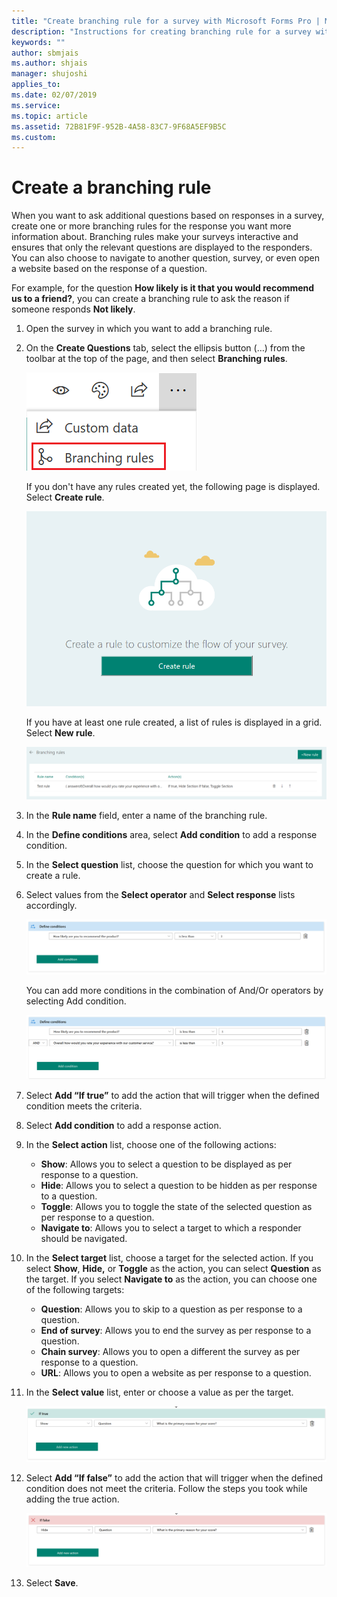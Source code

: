 ```yaml
---
title: "Create branching rule for a survey with Microsoft Forms Pro | MicrosoftDocs"
description: "Instructions for creating branching rule for a survey with Microsoft Forms Pro"
keywords: ""
author: sbmjais
ms.author: shjais
manager: shujoshi
applies_to: 
ms.date: 02/07/2019
ms.service: 
ms.topic: article
ms.assetid: 72B81F9F-952B-4A58-83C7-9F68A5EF9B5C
ms.custom: 
---
```


# Create a branching rule

When you want to ask additional questions based on responses in a survey, create one or more branching rules for the response you want more information about. Branching rules make your surveys interactive and ensures that only the relevant questions are displayed to the responders. You can also choose to navigate to another question, survey, or even open a website based on the response of a question.

For example, for the question **How likely is it that you would recommend us to a friend?**, you can create a branching rule to ask the reason if someone responds **Not likely**.

1.	Open the survey in which you want to add a branching rule.

2.	On the **Create Questions** tab, select the ellipsis button (…) from the toolbar at the top of the page, and then select **Branching rules**. 

    ![Branching rules option](media/branching-rules.png "Branching rules option")
    
    If you don't have any rules created yet, the following page is displayed. Select **Create rule**. 

    ![Create new rule button](media/create-rule-button.png "Create new rule button") 

    If you have at least one rule created, a list of rules is displayed in a grid. Select **New rule**. 
 
    ![New rule button](media/branch-new-rule-button.png "New rule button")

4.	In the **Rule name** field, enter a name of the branching rule.

5.	In the **Define conditions** area, select **Add condition** to add a response condition.

6.	In the **Select question** list, choose the question for which you want to create a rule.

7.	Select values from the **Select operator** and **Select response** lists accordingly.

    ![Branching rules condition](media/branch-condition.png "Branching rules condition")

    You can add more conditions in the combination of And/Or operators by selecting Add condition.

    ![Branching rules multiple conditions](media/branch-multi-condition.png "Branching rules multiple conditions")

8.	Select **Add “If true”** to add the action that will trigger when the defined condition meets the criteria.

9.	Select **Add condition** to add a response action.

10.	In the **Select action** list, choose one of the following actions:

    - **Show**: Allows you to select a question to be displayed as per response to a question.
    - **Hide**: Allows you to select a question to be hidden as per response to a question.
    - **Toggle**: Allows you to toggle the state of the selected question as per response to a question.
    - **Navigate to**: Allows you to select a target to which a responder should be navigated.

11.	In the **Select target** list, choose a target for the selected action. If you select **Show**, **Hide,** or **Toggle** as the action, you can select **Question** as the target. If you select **Navigate to** as the action, you can choose one of the following targets:

    - **Question**: Allows you to skip to a question as per response to a question.
    - **End of survey**: Allows you to end the survey as per response to a question.
    - **Chain survey**: Allows you to open a different the survey as per response to a question.
    - **URL**: Allows you to open a website as per response to a question.

12.	In the **Select value** list, enter or choose a value as per the target.

    ![Branching rules true action](media/branch-true-action.png "Branching rules true action")

13.	Select **Add “If false”** to add the action that will trigger when the defined condition does not meet the criteria. Follow the steps you took while adding the true action.

    ![Branching rules false action](media/branch-false-action.png "Branching rules false action")

14. Select **Save**.


